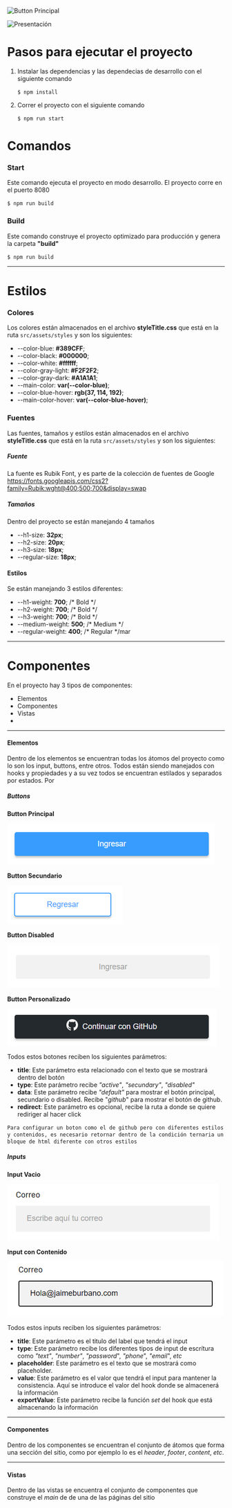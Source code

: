 ![ Button Principal](./Reporte/../build/Images/LogoHorizontal.svg)

![ Presentación ](./Reporte/Presentación.png)

# Pasos para ejecutar el proyecto
1. Instalar las dependencias y las dependecias de desarrollo con el siguiente comando

    ``` 
    $ npm install 
    ``` 
   
2. Correr el proyecto con el siguiente comando
    ``` 
    $ npm run start 
    ```
    

# Comandos

### Start
Este comando ejecuta el proyecto en modo desarrollo. El proyecto corre en el puerto 8080
``` 
$ npm run build
```

### Build
Este comando construye el proyecto optimizado para producción y genera la carpeta **"build"**
``` 
$ npm run build
```

***

# Estilos

### Colores
Los colores están almacenados en el archivo **styleTitle.css** que está en la ruta `src/assets/styles` y son los siguientes:
        
- --color-blue: **#389CFF**;
- --color-black: **#000000**;
- --color-white: **#ffffff**;
- --color-gray-light: **#F2F2F2**;
- --color-gray-dark: **#A1A1A1**;
- --main-color: **var(--color-blue)**;
- --color-blue-hover: **rgb(37, 114, 192)**;
- --main-color-hover: **var(--color-blue-hover)**;

### Fuentes
Las fuentes, tamaños y estilos están almacenados en el archivo **styleTitle.css** que está en la ruta `src/assets/styles` y son los siguientes:

##### Fuente

La fuente es Rubik Font, y es parte de la colección de fuentes de Google 
https://fonts.googleapis.com/css2?family=Rubik:wght@400;500;700&display=swap

##### Tamaños
Dentro del proyecto se están manejando 4 tamaños
- --h1-size: **32px**;
- --h2-size: **20px**;
- --h3-size: **18px**;
- --regular-size: **18px**;

#### Estilos
Se están manejando 3 estilos diferentes:

- --h1-weight: **700**;  /* Bold */
- --h2-weight: **700**; /* Bold */
- --h3-weight: **700**; /* Bold */
- --medium-weight: **500**; /* Medium */
- --regular-weight: **400**; /* Regular */mar

***

# Componentes

En el proyecto hay 3 tipos de componentes:
- Elementos 
- Componentes
- Vistas
- 
***
#### Elementos
Dentro de los elementos se encuentran todas los átomos del proyecto como lo son los input, buttons, entre otros. Todos están siendo manejados con hooks y propiedades y a su vez todos se encuentran estilados y separados por estados. Por 

##### Buttons

**Button Principal**

![ Button Principal](./Reporte/Button%20Principal.png)


**Button Secundario**

![ Button Principal](./Reporte/Button%20Secundario.png)


**Button Disabled**

![ Button Principal](./Reporte/Button%20Disabled.png)

**Button Personalizado**

![ Button Principal](./Reporte/Button%20Github.png)

Todos estos botones reciben los siguientes parámetros:

- **title**: Este parámetro esta relacionado con el texto que se mostrará dentro del botón
- **type**: Este parámetro recibe *"active"*, *"secundary"*, *"disabled"*
- **data**: Este parámetro recibe *"default"* para mostrar el botón principal, secundario o disabled. Recibe "*github*" para mostrar el botón de github.
- **redirect**: Este parámetro es opcional, recibe la ruta a donde se quiere rediriger al hacer click

```
Para configurar un boton como el de github pero con diferentes estilos y contenidos, es necesario retornar dentro de la condición ternaria un bloque de html diferente con otros estilos
```

##### Inputs

**Input Vacio**

![ Input Vacio](./Reporte/Input%20Vacio.png)


**Input con Contenido**

![ Input con Contenido](./Reporte/Input%20Lleno.png)

Todos estos inputs reciben los siguientes parámetros:

- **title**: Este parámetro es el titulo del label que tendrá el input
- **type**: Este parámetro recibe los diferentes tipos de input de escrítura como *"text"*, *"number"*, *"password*", *"phone*", *"email*", *etc*
- **placeholder**: Este parámetro es el texto que se mostrará como placeholder.
- **value**: Este parámetro es el valor que tendrá el input para mantener la consistencia. Aquí se introduce el valor del hook donde se almacenerá la información
- **exportValue**: Este parámetro recibe la función *set* del hook que está almacenando la información

***
#### Componentes
Dentro de los componentes se encuentran el conjunto de átomos que forma una sección del sitio, como por ejemplo lo es el *header*, *footer*, *content*, *etc*.

***
#### Vistas
Dentro de las vistas se encuentra el conjunto de componentes que construye el *main* de de una de las páginas del sitio